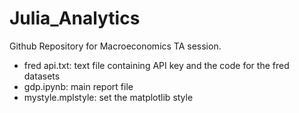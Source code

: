 # Julia_Analytics
Github Repository for Macroeconomics TA session. 
- fred api.txt: text file containing API key and the code for the fred datasets
- gdp.ipynb: main report file
- mystyle.mplstyle: set the matplotlib style
